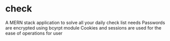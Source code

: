 # check
A MERN stack application to solve all your daily check list needs
Passwords are encrypted using bcyrpt module
Cookies and sessions are used for the ease of operations for user
